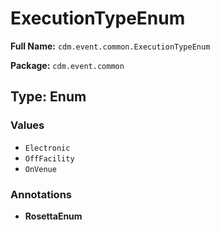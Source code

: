 # ExecutionTypeEnum

**Full Name:** `cdm.event.common.ExecutionTypeEnum`

**Package:** `cdm.event.common`

## Type: Enum

### Values

- `Electronic`
- `OffFacility`
- `OnVenue`
### Annotations

- **RosettaEnum**

